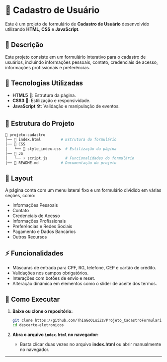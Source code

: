 # 📌 Cadastro de Usuário

Este é um projeto de formulário de **Cadastro de Usuário** desenvolvido utilizando **HTML**, **CSS** e **JavaScript**.

## 📝 Descrição

Este projeto consiste em um formulário interativo para o cadastro de usuários, incluindo informações pessoais, contato, credenciais de acesso, informações profissionais e preferências.

## 🚀 Tecnologias Utilizadas

- **HTML5** 📄: Estrutura da página.
- **CSS3** 🎨: Estilização e responsividade.
- **JavaScript** 🛠: Validação e manipulação de eventos.

## 📂 Estrutura do Projeto

```bash
📁 projeto-cadastro
│── 📄 index.html         # Estrutura do formulário
│── 📂 CSS
│   └── 🎨 style_index.css  # Estilização da página
│── 📂 JS
│   └── ⚡ script.js        # Funcionalidades do formulário
│── 📄 README.md          # Documentação do projeto
```

## 🎨 Layout
A página conta com um menu lateral fixo e um formulário dividido em várias seções, como:

- Informações Pessoais
- Contato
- Credenciais de Acesso
- Informações Profissionais
- Preferências e Redes Sociais
- Pagamento e Dados Bancários
- Outros Recursos

## ⚡ Funcionalidades
- Máscaras de entrada para CPF, RG, telefone, CEP e cartão de crédito.
- Validações nos campos obrigatórios.
- Interações com botões de envio e reset.
- Alteração dinâmica em elementos como o slider de aceite dos termos.

## 🔧 Como Executar

1. **Baixe ou clone o repositório:**
   ```sh
   git clone https://github.com/ThIaGoOLuiZz/Projeto_CadastroFormularios.git
   cd descarte-eletronicos
   ```

2. **Abra o arquivo `index.html` no navegador:**
   - Basta clicar duas vezes no arquivo **index.html** ou abrir manualmente no navegador.

---
